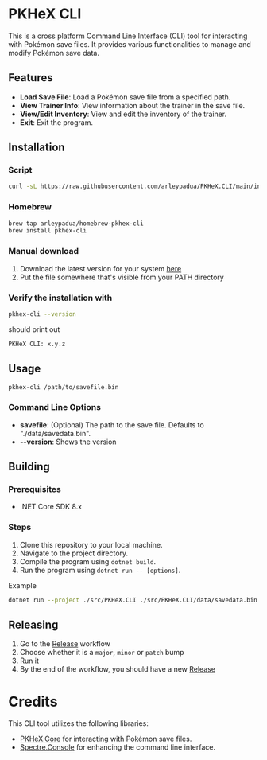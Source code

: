 # PKHeX CLI

This is a cross platform Command Line Interface (CLI) tool for interacting with Pokémon save files. It provides various functionalities to manage and modify Pokémon save data.

## Features

- **Load Save File**: Load a Pokémon save file from a specified path.
- **View Trainer Info**: View information about the trainer in the save file.
- **View/Edit Inventory**: View and edit the inventory of the trainer.
- **Exit**: Exit the program.

## Installation

### Script

```bash
curl -sL https://raw.githubusercontent.com/arleypadua/PKHeX.CLI/main/install.sh | bash
```

### Homebrew

```bash
brew tap arleypadua/homebrew-pkhex-cli
brew install pkhex-cli
```
### Manual download

1. Download the latest version for your system [here](https://github.com/arleypadua/PKHeX.CLI/releases)
2. Put the file somewhere that's visible from your PATH directory

### Verify the installation with

```bash
pkhex-cli --version
```

should print out

```bash
PKHeX CLI: x.y.z
```

## Usage

```bash
pkhex-cli /path/to/savefile.bin
```

### Command Line Options

- **savefile**: (Optional) The path to the save file. Defaults to "./data/savedata.bin".
- **--version**: Shows the version

## Building

### Prerequisites

- .NET Core SDK 8.x

### Steps

1. Clone this repository to your local machine.
2. Navigate to the project directory.
3. Compile the program using `dotnet build`.
4. Run the program using `dotnet run -- [options]`.

Example

```bash
dotnet run --project ./src/PKHeX.CLI ./src/PKHeX.CLI/data/savedata.bin
```

## Releasing

1. Go to the [Release](https://github.com/arleypadua/PKHeX.CLI/actions/workflows/release.yml) workflow
2. Choose whether it is a `major`, `minor` or `patch` bump
3. Run it
4. By the end of the workflow, you should have a new [Release](https://github.com/arleypadua/PKHeX.CLI/releases/latest)

# Credits

This CLI tool utilizes the following libraries:

* [PKHeX.Core](https://github.com/kwsch/PKHeX/tree/master) for interacting with Pokémon save files.
* [Spectre.Console](https://github.com/spectreconsole/spectre.console) for enhancing the command line interface.
